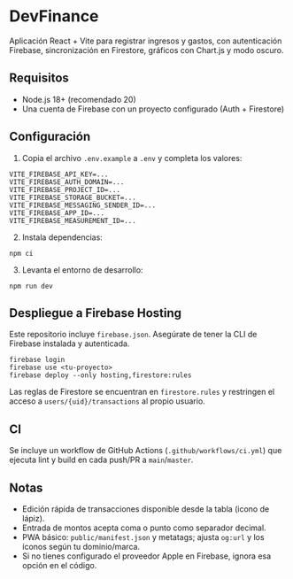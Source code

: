 # DevFinance

Aplicación React + Vite para registrar ingresos y gastos, con autenticación Firebase, sincronización en Firestore, gráficos con Chart.js y modo oscuro.

## Requisitos

- Node.js 18+ (recomendado 20)
- Una cuenta de Firebase con un proyecto configurado (Auth + Firestore)

## Configuración

1) Copia el archivo `.env.example` a `.env` y completa los valores:

```
VITE_FIREBASE_API_KEY=...
VITE_FIREBASE_AUTH_DOMAIN=...
VITE_FIREBASE_PROJECT_ID=...
VITE_FIREBASE_STORAGE_BUCKET=...
VITE_FIREBASE_MESSAGING_SENDER_ID=...
VITE_FIREBASE_APP_ID=...
VITE_FIREBASE_MEASUREMENT_ID=...
```

2) Instala dependencias:

```
npm ci
```

3) Levanta el entorno de desarrollo:

```
npm run dev
```

## Despliegue a Firebase Hosting

Este repositorio incluye `firebase.json`. Asegúrate de tener la CLI de Firebase instalada y autenticada.

```
firebase login
firebase use <tu-proyecto>
firebase deploy --only hosting,firestore:rules
```

Las reglas de Firestore se encuentran en `firestore.rules` y restringen el acceso a `users/{uid}/transactions` al propio usuario.

## CI

Se incluye un workflow de GitHub Actions (`.github/workflows/ci.yml`) que ejecuta lint y build en cada push/PR a `main`/`master`.

## Notas

- Edición rápida de transacciones disponible desde la tabla (icono de lápiz).
- Entrada de montos acepta coma o punto como separador decimal.
- PWA básico: `public/manifest.json` y metatags; ajusta `og:url` y los íconos según tu dominio/marca.
- Si no tienes configurado el proveedor Apple en Firebase, ignora esa opción en el código.
